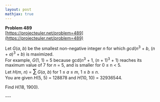 ```yaml
---
layout: post
mathjax: true
---
```

**Problem 489**  
[https://projecteuler.net/problem=489](https://projecteuler.net/problem=489)

<p>Let <var>G</var>(<var>a</var>, <var>b</var>) be the smallest non-negative integer <var>n</var> for which <dfn title="Greatest common divisor">gcd</dfn>(<var>n</var><sup>3</sup> + <var>b</var>, (<var>n</var> + <var>a</var>)<sup>3</sup> + <var>b</var>) is maximized.<br />
For example, <var>G</var>(1, 1) = 5 because gcd(<var>n</var><sup>3</sup> + 1, (<var>n</var> + 1)<sup>3</sup> + 1) reaches its maximum value of 7 for <var>n</var> = 5, and is smaller for 0 ≤ n &lt; 5.<br />
Let <var>H</var>(<var>m</var>, <var>n</var>) = <span style="font-size:larger;"><span style="font-size:larger;">∑</span></span> <var>G</var>(<var>a</var>, <var>b</var>) for 1 ≤ <var>a</var> ≤ <var>m</var>, 1 ≤ <var>b</var> ≤ <var>n</var>.<br />
You are given <var>H</var>(5, 5) = 128878 and <var>H</var>(10, 10) = 32936544.
</p><p>Find <var>H</var>(18, 1900).</p>
---
